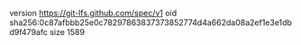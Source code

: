 version https://git-lfs.github.com/spec/v1
oid sha256:0c87afbbb25e0c78297863837373852774d4a662da08a2ef1e3e1dbd9f479afc
size 1589
